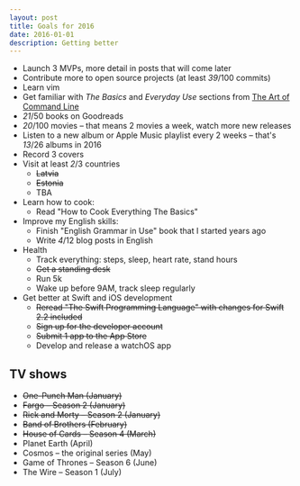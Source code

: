 ```yaml
---
layout: post
title: Goals for 2016
date: 2016-01-01
description: Getting better
---
```


- Launch 3 MVPs, more detail in posts that will come later
- Contribute more to open source projects (at least _39_/100 commits)
- Learn vim
- Get familiar with _The Basics_ and _Everyday Use_ sections from [The Art of Command Line](https://github.com/jlevy/the-art-of-command-line)
- _21_/50 books on Goodreads
- _20_/100 movies – that means 2 movies a week, watch more new releases
- Listen to a new album or Apple Music playlist every 2 weeks – that's _13_/26 albums in 2016
- Record 3 covers
- Visit at least _2_/3 countries
  - <del>Latvia</del>
  - <del>Estonia</del>
  - TBA
- Learn how to cook:
  - Read "How to Cook Everything The Basics"
- Improve my English skills:
  - Finish "English Grammar in Use" book that I started years ago
  - Write _4_/12 blog posts in English
- Health
  - Track everything: steps, sleep, heart rate, stand hours
  - <del>Get a standing desk</del>
  - Run 5k
  - Wake up before 9AM, track sleep regularly
- Get better at Swift and iOS development
  - <del>Reread "The Swift Programming Language" with changes for Swift 2.2 included</del>
  - <del>Sign up for the developer account</del>
  - <del>Submit 1 app to the App Store</del>
  - Develop and release a watchOS app


## TV shows
- <del>One-Punch Man (January)</del>
- <del>Fargo – Season 2 (January)</del>
- <del>Rick and Morty – Season 2 (January)</del>
- <del>Band of Brothers (February)</del>
- <del>House of Cards – Season 4 (March)</del>
- Planet Earth (April)
- Cosmos – the original series (May)
- Game of Thrones – Season 6 (June)
- The Wire – Season 1 (July)
